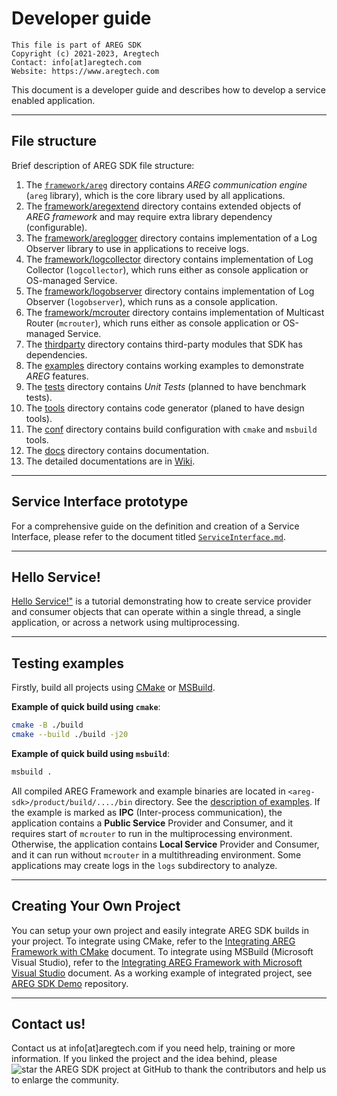 # Developer guide
```
This file is part of AREG SDK
Copyright (c) 2021-2023, Aregtech
Contact: info[at]aregtech.com
Website: https://www.aregtech.com
```

This document is a developer guide and describes how to develop a service enabled application.

---

## File structure

Brief description of AREG SDK file structure:
1. The [`framework/areg`](./../framework/areg/) directory contains _AREG communication engine_ (`areg` library), which is the core library used by all applications.
2. The [framework/aregextend](./../framework/aregextend/) directory contains extended objects of _AREG framework_ and may require extra library dependency (configurable).
3. The [framework/areglogger](./../framework/areglogger/) directory contains implementation of a Log Observer library to use in applications to receive logs.
4. The [framework/logcollector](./../framework/logcollector/) directory contains implementation of Log Collector (`logcollector`), which runs either as console application or OS-managed Service.
5. The [framework/logobserver](./../framework/logobserver/) directory contains implementation of Log Observer (`logobserver`), which runs as a console application.
6. The [framework/mcrouter](./../framework/mcrouter/) directory contains implementation of Multicast Router (`mcrouter`), which runs either as console application or OS-managed Service.
7. The [thirdparty](./../thirdparty) directory contains third-party modules that SDK has dependencies.
8. The [examples](./../examples/) directory contains working examples to demonstrate _AREG_ features.
9. The [tests](./../tests/) directory contains _Unit Tests_ (planned to have benchmark tests).
10. The [tools](./../tools/) directory contains code generator (planed to have design tools).
11. The [conf](./../conf/) directory contains build configuration with `cmake` and `msbuild` tools.
12. The [docs](./../docs/) directory contains documentation.
13. The detailed documentations are in [Wiki](./../docs/wiki).

---

## Service Interface prototype

For a comprehensive guide on the definition and creation of a Service Interface, please refer to the document titled [`ServiceInterface.md`](./ServiceInterface.md).

---

## Hello Service!

[Hello Service!"](./HelloService.md) is a tutorial demonstrating how to create service provider and consumer objects that can operate within a single thread, a single application, or across a network using multiprocessing.

---

## Testing examples

Firstly, build all projects using [CMake](./../docs/wiki/01b-cmake-build.md) or [MSBuild](./../docs/wiki/01c-msvc-build.md).

**Example of quick build using `cmake`**:
```bash
cmake -B ./build
cmake --build ./build -j20
```

**Example of quick build using `msbuild`**:
```bash
msbuild .
```

All compiled AREG Framework and example binaries are located in `<areg-sdk>/product/build/..../bin` directory. See the [description of examples](./../examples/README.md). If the example is marked as **IPC** (Inter-process communication), the application contains a **Public Service** Provider and Consumer, and it requires start of `mcrouter` to run in the multiprocessing environment. Otherwise, the application contains **Local Service** Provider and Consumer, and it can run without `mcrouter` in a multithreading environment. Some applications may create logs in the `logs` subdirectory to analyze.

---

## Creating Your Own Project

You can setup your own project and easily integrate AREG SDK builds in your project. To integrate using CMake, refer to the [Integrating AREG Framework with CMake](./../docs/wiki/02c-cmake-integrate.md) document. To integrate using MSBuild (Microsoft Visual Studio), refer to the [Integrating AREG Framework with Microsoft Visual Studio](./../docs/wiki/02d-msvc-integrate.md) document. As a working example of integrated project, see [AREG SDK Demo](https://github.com/aregtech/areg-sdk-demo) repository.

---

## Contact us!

Contact us at info[at]aregtech.com if you need help, training or more information.
If you linked the project and the idea behind, please ![star the AREG SDK project](https://img.shields.io/github/stars/aregtech/areg-sdk.svg?style=social&label=star%20the%20AREG%20SDK%20project) at GitHub to thank the contributors and help us to enlarge the community.
